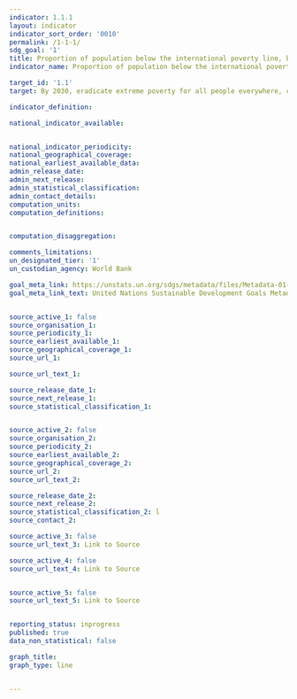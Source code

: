 ```yaml
---
indicator: 1.1.1
layout: indicator
indicator_sort_order: '0010'
permalink: /1-1-1/
sdg_goal: '1'
title: Proportion of population below the international poverty line, by sex, age, employment status and geographical location (urban/rural)
indicator_name: Proportion of population below the international poverty line, by sex, age, employment status and geographical location (urban/rural)

target_id: '1.1'
target: By 2030, eradicate extreme poverty for all people everywhere, currently measured as people living on less than $1.25 a day

indicator_definition:

national_indicator_available:


national_indicator_periodicity:
national_geographical_coverage:
national_earliest_available_data:
admin_release_date:
admin_next_release:
admin_statistical_classification:
admin_contact_details:
computation_units:
computation_definitions:


computation_disaggregation:

comments_limitations:
un_designated_tier: '1'
un_custodian_agency: World Bank

goal_meta_link: https://unstats.un.org/sdgs/metadata/files/Metadata-01-01-01a.pdf
goal_meta_link_text: United Nations Sustainable Development Goals Metadata (pdf 894kB)


source_active_1: false
source_organisation_1:
source_periodicity_1:
source_earliest_available_1:
source_geographical_coverage_1:
source_url_1:

source_url_text_1:

source_release_date_1:
source_next_release_1:
source_statistical_classification_1:


source_active_2: false
source_organisation_2:
source_periodicity_2:
source_earliest_available_2:
source_geographical_coverage_2:
source_url_2:
source_url_text_2:

source_release_date_2:
source_next_release_2:
source_statistical_classification_2: l
source_contact_2:

source_active_3: false
source_url_text_3: Link to Source

source_active_4: false
source_url_text_4: Link to Source


source_active_5: false
source_url_text_5: Link to Source


reporting_status: inprogress
published: true
data_non_statistical: false

graph_title:
graph_type: line


---
```

